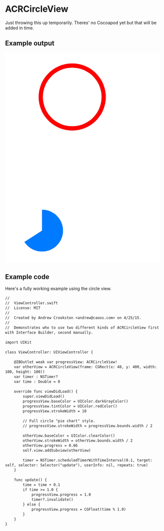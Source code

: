 # ACRCircleView

Just throwing this up temporarily. Theres' no Cocoapod yet but that will be added in time.

## Example output

![](https://github.com/acrookston/ACRCircleView/blob/master/example.png)

## Example code

Here's a fully working example using the circle view.

```
//
//  ViewController.swift
//  License: MIT
//
//  Created by Andrew Crookston <andrew@caoos.com> on 4/25/15.
//
//  Demonstrates who to use two different kinds of ACRCircleView first with Interface Builder, second manually.

import UIKit

class ViewController: UIViewController {

    @IBOutlet weak var progressView: ACRCircleView!
    var otherView = ACRCircleView(frame: CGRect(x: 40, y: 400, width: 100, height: 100))
    var timer : NSTimer?
    var time : Double = 0

    override func viewDidLoad() {
        super.viewDidLoad()
        progressView.baseColor = UIColor.darkGrayColor()
        progressView.tintColor = UIColor.redColor()
        progressView.strokeWidth = 10

        // Full circle "pie chart" style.
        // progressView.strokeWidth = progressView.bounds.width / 2

        otherView.baseColor = UIColor.clearColor()
        otherView.strokeWidth = otherView.bounds.width / 2
        otherView.progress = 0.66
        self.view.addSubview(otherView)

        timer = NSTimer.scheduledTimerWithTimeInterval(0.1, target: self, selector: Selector("update"), userInfo: nil, repeats: true)
    }

    func update() {
        time = time + 0.1
        if time >= 1.0 {
            progressView.progress = 1.0
            timer?.invalidate()
        } else {
            progressView.progress = CGFloat(time % 1.0)
        }
    }
}

```